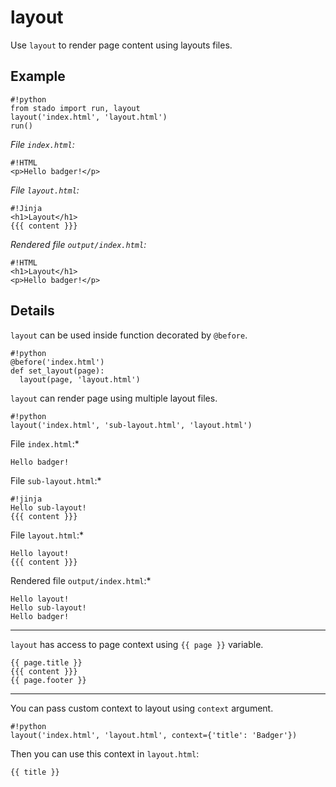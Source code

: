 layout
======

Use `layout` to render page content using layouts files.

Example
-------

    #!python
    from stado import run, layout
    layout('index.html', 'layout.html')
    run()

*File `index.html`:*

    #!HTML
    <p>Hello badger!</p>

*File `layout.html`:*

    #!Jinja
    <h1>Layout</h1>
    {{{ content }}}

*Rendered file `output/index.html`:*

    #!HTML
    <h1>Layout</h1>
    <p>Hello badger!</p>


Details
-------

`layout` can be used inside function decorated by `@before`.

    #!python
    @before('index.html')
    def set_layout(page):
      layout(page, 'layout.html')

`layout` can render page using multiple layout files.

    #!python
    layout('index.html', 'sub-layout.html', 'layout.html')

File `index.html`:*

    Hello badger!

File `sub-layout.html`:*

    #!jinja
    Hello sub-layout!
    {{{ content }}}

File `layout.html`:*

    Hello layout!
    {{{ content }}}

Rendered file `output/index.html`:*

    Hello layout!
    Hello sub-layout!
    Hello badger!

* * *

`layout` has access to page context using `{{ page }}` variable.

    {{ page.title }}
    {{{ content }}}
    {{ page.footer }}

* * *

You can pass custom context to layout using `context` argument.

    #!python
    layout('index.html', 'layout.html', context={'title': 'Badger'})

Then you can use this context in `layout.html`:

    {{ title }}
